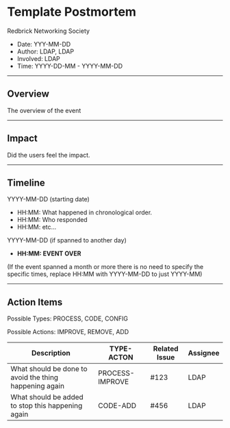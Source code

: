 # Template Postmortem

Redbrick Networking Society

- Date: YYY-MM-DD
- Author: LDAP, LDAP
- Involved: LDAP
- Time: YYYY-DD-MM - YYYY-MM-DD

---

## Overview

The overview of the event

---

## Impact

Did the users feel the impact.

---

## Timeline

YYYY-MM-DD (starting date)

- HH:MM: What happened in chronological order.
- HH:MM: Who responded
- HH:MM: etc...

YYYY-MM-DD (if spanned to another day)

- **HH:MM: EVENT OVER**

(If the event spanned a month or more there is no need to specify the specific
times, replace HH:MM with YYYY-MM-DD to just YYYY-MM)

---

## Action Items

Possible Types: PROCESS, CODE, CONFIG

Possible Actions: IMPROVE, REMOVE, ADD

| Description                                            | TYPE-ACTON      | Related Issue | Assignee |
| ------------------------------------------------------ | --------------- | ------------- | -------- |
| What should be done to avoid the thing happening again | PROCESS-IMPROVE | #123          | LDAP     |
| What should be added to stop this happening again      | CODE-ADD        | #456          | LDAP     |
